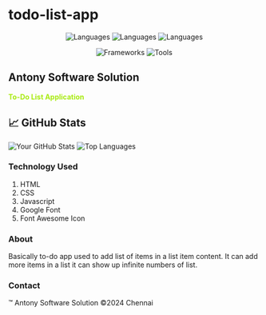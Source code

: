 # todo-list-app

<div align="center">

![Languages](https://img.shields.io/github/languages/top/antonyjued/todo-list-app?style=flat&logo=html)
![Languages](https://img.shields.io/github/languages/top/antonyjued/todo-list-app?style=flat&logo=javascript)
![Languages](https://img.shields.io/github/languages/top/antonyjued/todo-list-app?style=flat&logo=css)

![Frameworks](https://img.shields.io/badge/Frameworks-BasicJavascript-green)
![Tools](https://img.shields.io/badge/Tools-Acode-blue)


</div>

## Antony Software Solution 
<b style="color:#a8eb12;">To-Do List Application</b>


## 📈 GitHub Stats

![Your GitHub Stats](https://github-readme-stats.vercel.app/api?username=antonyjued&show_icons=true&hide_title=true&count_private=false&hide=prs&theme=radical)
![Top Languages](https://github-readme-stats.vercel.app/api/top-langs/?username=antonyjued&layout=compact&theme=radical)

### Technology Used
1. HTML
2. CSS
3. Javascript
4. Google Font
5. Font Awesome Icon

### About
 Basically to-do app used to add list of items in a 
 list item content. It can add more items in a list
 it can show up infinite numbers of list.

### Contact

&trade; Antony Software Solution
&copy;2024 Chennai

